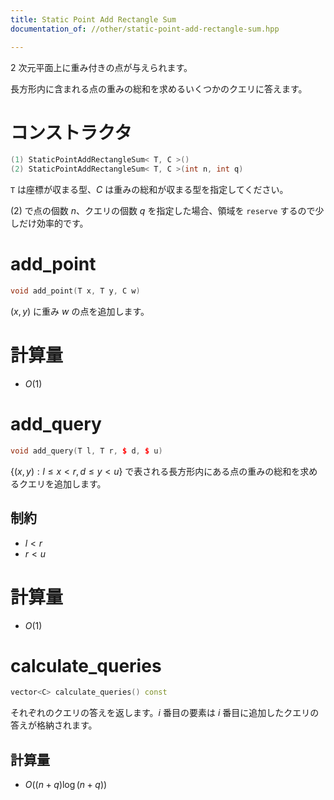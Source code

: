 ```yaml
---
title: Static Point Add Rectangle Sum
documentation_of: //other/static-point-add-rectangle-sum.hpp

---
```


2 次元平面上に重み付きの点が与えられます。

長方形内に含まれる点の重みの総和を求めるいくつかのクエリに答えます。

# コンストラクタ

```cpp
(1) StaticPointAddRectangleSum< T, C >()
(2) StaticPointAddRectangleSum< T, C >(int n, int q)
```

`T` は座標が収まる型、$C$ は重みの総和が収まる型を指定してください。

(2) で点の個数 $n$、クエリの個数 $q$ を指定した場合、領域を `reserve` するので少しだけ効率的です。

# add_point

```cpp
void add_point(T x, T y, C w)
```

$(x, y)$ に重み $w$ の点を追加します。

# 計算量

- $O(1)$

# add_query

```cpp
void add_query(T l, T r, $ d, $ u)
```

$\lbrace (x,y):l \leq x \lt r, d \leq y \lt u\rbrace$ で表される長方形内にある点の重みの総和を求めるクエリを追加します。

## 制約

- $l \lt r$
- $r \lt u$

# 計算量

- $O(1)$

# calculate_queries

```cpp
vector<C> calculate_queries() const
```

それぞれのクエリの答えを返します。$i$ 番目の要素は $i$ 番目に追加したクエリの答えが格納されます。

## 計算量

- $O((n + q) \log (n + q))$
